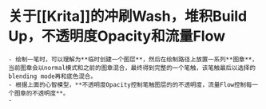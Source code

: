 # 关于[[Krita]]的冲刷Wash，堆积Build Up，不透明度Opacity和流量Flow
	- 绘制一笔时，可以理解为**临时创建一个图层**，然后在绘制路径上放置一系列**图章**，当前图章会以normal模式和之前的图章混合，最终得到完整的一个笔触，该笔触最后以选择的blending mode再和底色混合。
	- 根据上面的心智模型，**不透明度Opacity控制笔触图层的的不透明度，流量Flow控制每一个图章的不透明度**。
	-